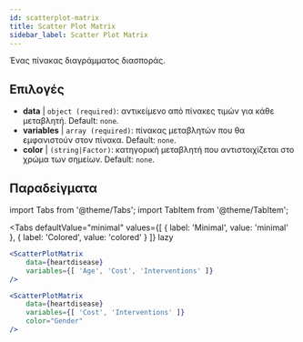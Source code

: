 ```yaml
---
id: scatterplot-matrix
title: Scatter Plot Matrix
sidebar_label: Scatter Plot Matrix
---
```


Ένας πίνακας διαγράμματος διασποράς.

## Επιλογές

* __data__ | `object (required)`: αντικείμενο από πίνακες τιμών για κάθε μεταβλητή. Default: `none`.
* __variables__ | `array (required)`: πίνακας μεταβλητών που θα εμφανιστούν στον πίνακα. Default: `none`.
* __color__ | `(string|Factor)`: κατηγορική μεταβλητή που αντιστοιχίζεται στο χρώμα των σημείων. Default: `none`.


## Παραδείγματα

import Tabs from '@theme/Tabs';
import TabItem from '@theme/TabItem';

<Tabs
    defaultValue="minimal"
    values={[
        { label: 'Minimal', value: 'minimal' },
        { label: 'Colored', value: 'colored' }
    ]}
    lazy
>

<TabItem value="minimal">

```jsx live
<ScatterPlotMatrix
    data={heartdisease} 
    variables={[ 'Age', 'Cost', 'Interventions' ]}
/>
```

</TabItem>

<TabItem value="colored">

```jsx live
<ScatterPlotMatrix
    data={heartdisease} 
    variables={[ 'Cost', 'Interventions' ]}
    color="Gender"
/>
```

</TabItem>

</Tabs>
